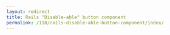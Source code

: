 ```yaml
---
layout: redirect
title: Rails "Disable-able" button component
permalink: /118/rails-disable-able-button-component/index/
---
```

